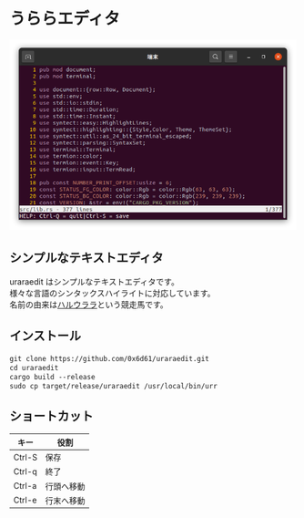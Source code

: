 # うららエディタ

![screenshot](screenshot.png)

## シンプルなテキストエディタ

uraraedit はシンプルなテキストエディタです。  
様々な言語のシンタックスハイライトに対応しています。  
名前の由来は[ハルウララ](https://ja.wikipedia.org/wiki/%E3%83%8F%E3%83%AB%E3%82%A6%E3%83%A9%E3%83%A9)という競走馬です。


## インストール
```
git clone https://github.com/0x6d61/uraraedit.git
cd uraraedit
cargo build --release
sudo cp target/release/uraraedit /usr/local/bin/urr
```


## ショートカット

| キー   | 役割       |
| ------ | ---------- |
| Ctrl-S | 保存       |
| Ctrl-q | 終了       |
| Ctrl-a | 行頭へ移動 |
| Ctrl-e | 行末へ移動 |

